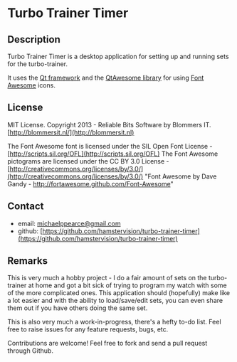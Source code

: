 Turbo Trainer Timer
====================================================

Description
-----------

Turbo Trainer Timer is a desktop application for setting up and running sets for the turbo-trainer.

It uses the [Qt framework](https://www.qt.io/) and the [QtAwesome library](https://github.com/gamecreature/QtAwesome/) for using [Font Awesome](http://fortawesome.github.io/Font-Awesome/) icons.

License
-------

MIT License. Copyright 2013 - Reliable Bits Software by Blommers IT. [http://blommersit.nl/](http://blommersit.nl)

The Font Awesome font is licensed under the SIL Open Font License - [http://scripts.sil.org/OFL](http://scripts.sil.org/OFL)
The Font Awesome pictograms are licensed under the CC BY 3.0 License - [http://creativecommons.org/licenses/by/3.0/](http://creativecommons.org/licenses/by/3.0/)
"Font Awesome by Dave Gandy - http://fortawesome.github.com/Font-Awesome"

Contact
-------

* email: <michaelppearce@gmail.com>
* github: [https://github.com/hamstervision/turbo-trainer-timer](https://github.com/hamstervision/turbo-trainer-timer)


Remarks
-------
This is very much a hobby project - I do a fair amount of sets on the turbo-trainer at home and got a bit sick of trying to program my watch with some of the more complicated ones. This application should (hopefully) make like a lot easier and with the ability to load/save/edit sets, you can even share them out if you have others doing the same set.

This is also very much a work-in-progress, there's a hefty to-do list. Feel free to raise issues for any feature requests, bugs, etc.

Contributions are welcome! Feel free to fork and send a pull request through Github.
